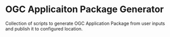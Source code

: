 # OGC Applicaiton Package Generator
Collection of scripts to generate OGC Application Package from user inputs and publish it to configured location. 
